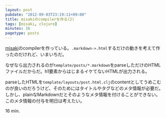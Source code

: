 ```yaml
---
layout: post
pubdate: "2012-09-03T23:19:11+09:00"
title: misakiのcompilerを作る(2)
tags: [misaki, clojure]
minutes: 16
pagetype: posts
---
```

[misaki](http://liquidz.github.com/misaki/)のcompilerを作っている。`.markdown->.html`するだけの動きを考えて作ったのだけれど、いまいちだ。

なぜなら出力されるのが`template/posts/*.markdown`をparseしただけのHTMLファイルだからだ。h1要素からはじまるイケてないHTMLが出力される。

parseしたHTMLを`template/layouts/post.html.clj`のcontentとしてうめこむのが良いのだろうけど、そのためにはタイトルやタグなどのメタ情報が必要だ。しかし、plainなMarkdownだとそのようなメタ情報を付けることができない。このメタ情報の付与を明日は考えたい。

16 min.

